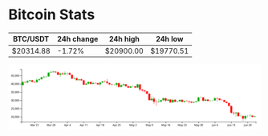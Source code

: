 # Bitcoin Stats

BTC/USDT|24h change|24h high|24h low|
|---|---|---|---|
|$20314.88|-1.72%|$20900.00|$19770.51|

<img src="./chart.svg">
